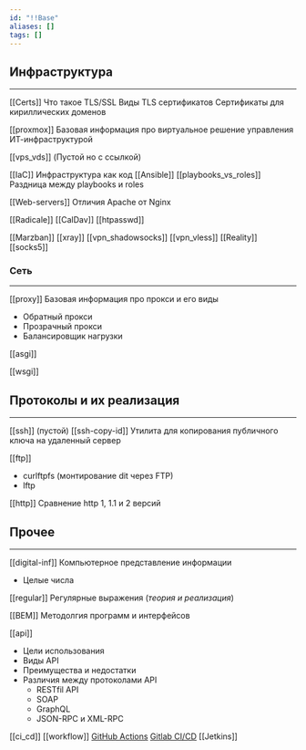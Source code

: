 ```yaml
---
id: "!!Base"
aliases: []
tags: []
---
```


## Инфраструктура
---
[[Certs]]
Что такое TLS/SSL
Виды TLS сертификатов
Сертификаты для кириллических доменов


[[proxmox]]
Базовая информация про виртуальное решение управления ИТ-инфраструктурой

[[vps_vds]] (Пустой но с ссылкой)

[[IaC]]
Инфраструктура как код
[[Ansible]]
    [[playbooks_vs_roles]]
    Раздница между playbooks и roles


[[Web-servers]]
Отличия Apache от Nginx


[[Radicale]]
[[CalDav]]
[[htpasswd]]

[[Marzban]]
[[xray]]
[[vpn_shadowsocks]]
[[vpn_vless]]
[[Reality]]
[[socks5]]


### Сеть
---
[[proxy]]
Базовая информация про прокси и его виды
- Обратный прокси
- Прозрачный прокси
- Балансировщик нагрузки

[[asgi]]

[[wsgi]]


## Протоколы и их реализация
---
[[ssh]] (пустой)
    [[ssh-copy-id]] Утилита для копирования публичного ключа на удаленный сервер

[[ftp]]
- curlftpfs (монтирование dit через FTP)
- lftp

[[http]]
Сравнение http 1, 1.1 и 2 версий


## Прочее
---
[[digital-inf]]
Компьютерное представление информации
- Целые числа

[[regular]]
Регулярные выражения (*теория и реализация*)


[[BEM]]
Методолгия программ и интерфейсов

[[api]]
- Цели использования
- Виды API
- Преимущества и недостатки
- Различия между протоколами API
    - RESTfil API
    - SOAP
    - GraphQL
    - JSON-RPC и XML-RPC

[[ci_cd]]
[[workflow]]
    [GitHub Actions](gh-actions)
    [Gitlab CI/CD](gitlab-ci-cd)
    [[Jetkins]]
